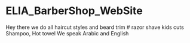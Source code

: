 # ELIA_BarberShop_WebSite
Hey there we do all haircut styles and beard trim # razor shave kids cuts Shampoo, Hot towel We speak Arabic and English

